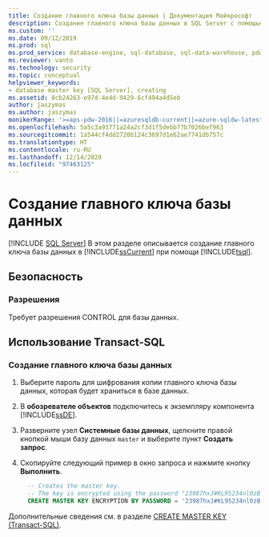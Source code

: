 ```yaml
---
title: Создание главного ключа базы данных | Документация Майкрософт
description: Создание главного ключа базы данных в SQL Server с помощью Transact-SQL. Убедитесь, что у вас есть необходимые разрешения.
ms.custom: ''
ms.date: 09/12/2019
ms.prod: sql
ms.prod_service: database-engine, sql-database, sql-data-warehouse, pdw
ms.reviewer: vanto
ms.technology: security
ms.topic: conceptual
helpviewer_keywords:
- database master key [SQL Server], creating
ms.assetid: 8cb24263-e97d-4e4d-9429-6cf494a4d5eb
author: jaszymas
ms.author: jaszymas
monikerRange: '>=aps-pdw-2016||=azuresqldb-current||=azure-sqldw-latest||>=sql-server-2016||>=sql-server-linux-2017||=azuresqldb-mi-current'
ms.openlocfilehash: 5a5c3a93771a24a2cf3d1f5debb77b7026bef963
ms.sourcegitcommit: 1a544cf4dd2720b124c3697d1e62ae7741db757c
ms.translationtype: HT
ms.contentlocale: ru-RU
ms.lasthandoff: 12/14/2020
ms.locfileid: "97463125"
---
```

# <a name="create-a-database-master-key"></a>Создание главного ключа базы данных

[!INCLUDE [SQL Server](../../../includes/applies-to-version/sql-asdb-asdbmi-asa-pdw.md)]
В этом разделе описывается создание главного ключа базы данных в [!INCLUDE[ssCurrent](../../../includes/sscurrent-md.md)] при помощи [!INCLUDE[tsql](../../../includes/tsql-md.md)].

## <a name="security"></a>Безопасность

### <a name="permissions"></a>Разрешения

Требует разрешения CONTROL для базы данных.

## <a name="using-transact-sql"></a>Использование Transact-SQL

### <a name="to-create-a-database-master-key"></a>Создание главного ключа базы данных

1. Выберите пароль для шифрования копии главного ключа базы данных, которая будет храниться в базе данных.
2. В **обозревателе объектов** подключитесь к экземпляру компонента [!INCLUDE[ssDE](../../../includes/ssde-md.md)].
3. Разверните узел **Системные базы данных**, щелкните правой кнопкой мыши базу данных `master` и выберите пункт **Создать запрос**.
4. Скопируйте следующий пример в окно запроса и нажмите кнопку **Выполнить**.

   ```sql
     -- Creates the master key.
     -- The key is encrypted using the password "23987hxJ#KL95234nl0zBe".  
     CREATE MASTER KEY ENCRYPTION BY PASSWORD = '23987hxJ#KL95234nl0zBe';  

   ```

Дополнительные сведения см. в разделе [CREATE MASTER KEY (Transact-SQL)](../../../t-sql/statements/create-master-key-transact-sql.md).
